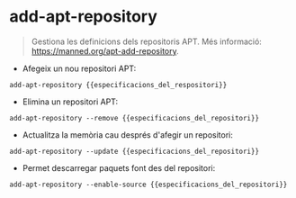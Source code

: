 # add-apt-repository

> Gestiona les definicions dels repositoris APT.
> Més informació: <https://manned.org/apt-add-repository>.

- Afegeix un nou repositori APT:

`add-apt-repository {{especificacions_del_respositori}}`

- Elimina un repositori APT:

`add-apt-repository --remove {{especificacions_del_repositori}}`

- Actualitza la memòria cau després d'afegir un repositori:

`add-apt-repository --update {{especificacions_del_repositori}}`

- Permet descarregar paquets font des del repositori:

`add-apt-repository --enable-source {{especificacions_del_repositori}}`
